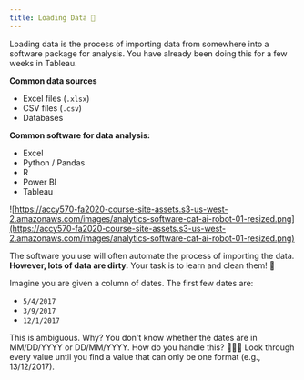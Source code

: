 ```yaml
---
title: Loading Data 🧀
---
```


Loading data is the process of importing data from somewhere into a software package for analysis. You have already been doing this for a few weeks in Tableau.

**Common data sources**

- Excel files (`.xlsx`)
- CSV files (`.csv`)
- Databases

**Common software for data analysis:**

- Excel
- Python / Pandas
- R
- Power BI
- Tableau

![https://accy570-fa2020-course-site-assets.s3-us-west-2.amazonaws.com/images/analytics-software-cat-ai-robot-01-resized.png](https://accy570-fa2020-course-site-assets.s3-us-west-2.amazonaws.com/images/analytics-software-cat-ai-robot-01-resized.png)

The software you use will often automate the process of importing the data. **However, lots of data are dirty.** Your task is to learn and clean them! 🧹

Imagine you are given a column of dates. The first few dates are:

- `5/4/2017`
- `3/9/2017`
- `12/1/2017`

This is ambiguous. Why? You don't know whether the dates are in MM/DD/YYYY or DD/MM/YYYY. How do you handle this? 🕵🏻‍♀️ Look through every value until you find a value that can only be one format (e.g., 13/12/2017).
